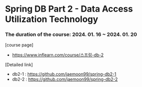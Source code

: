 <h1>Spring DB Part 2 - Data Access Utilization Technology</h1>
<h3>The duration of the course: 2024. 01. 16 ~ 2024. 01. 20</h3>
[course page]

- https://www.inflearn.com/course/스프링-db-2

[Detailed link]
- db2-1 : https://github.com/jaemoon99/spring-db2-1
- db2-2 : https://github.com/jaemoon99/spring-db2-2
